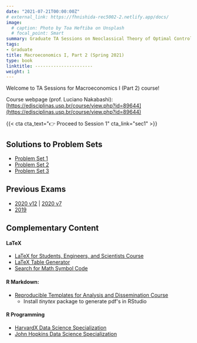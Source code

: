 ```yaml
---
date: "2021-07-21T00:00:00Z"
# external_link: https://fhnishida-rec5002-2.netlify.app/docs/
image:
  # caption: Photo by Toa Heftiba on Unsplash
  # focal_point: Smart
summary: Graduate TA Sessions on Neoclassical Theory of Optimal Control.
tags:
- Graduate
title: Macroeconomics I, Part 2 (Spring 2021)
type: book
linktitle: ----------------------
weight: 1
---
```



Welcome to TA Sessions for Macroeconomics I (Part 2) course!

Course webpage (prof. Luciano Nakabashi): [https://edisciplinas.usp.br/course/view.php?id=89644](https://edisciplinas.usp.br/course/view.php?id=89644)

{{< cta cta_text="👉 Proceed to Session 1" cta_link="sec1" >}}



## Solutions to Problem Sets
- [Problem Set 1](Lista-1_Resolucao.pdf)
- [Problem Set 2](Lista-2_Resolucao.pdf)
- [Problem Set 3](Lista-3_Resolucao.pdf)


## Previous Exams
- [2020 v12](../Prova-2020_n12.pdf) | [2020 v7](../Prova-2020_n7.pdf)
- [2019](../Prova-2019.pdf)


## Complementary Content
#### LaTeX
- [LaTeX for Students, Engineers, and Scientists Course](https://www.edx.org/course/latex-for-students-engineers-and-scientists-2) 
- [LaTeX Table Generator](https://www.tablesgenerator.com/)
- [Search for Math Symbol Code](https://detexify.kirelabs.org/classify.html)

#### R Markdown:
- [Reproducible Templates for Analysis and Dissemination Course](https://www.coursera.org/learn/reproducible-templates-analysis)
  - Install _tinytex_ package to generate pdf's in RStudio

#### R Programming
- [HarvardX Data Science Specialization](https://www.edx.org/professional-certificate/harvardx-data-science?index=product&queryID=7c853e76cef8eaffced84cd6759b2af1&position=1)
- [John Hopkins Data Science Specialization](https://www.coursera.org/specializations/jhu-data-science)

